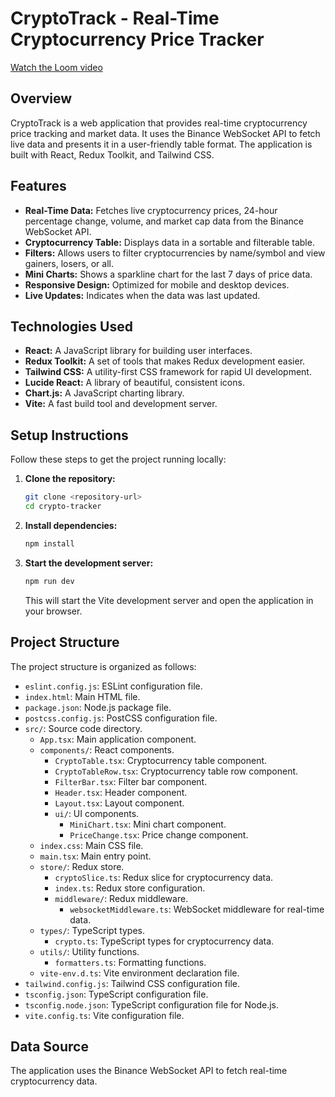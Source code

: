 # CryptoTrack - Real-Time Cryptocurrency Price Tracker

[Watch the Loom video](https://www.loom.com/embed/94aec07655034c528024d5b6457fa121?sid=16c0cc95-3c94-4fbe-81d8-04f8ee01e4c6)


## Overview

CryptoTrack is a web application that provides real-time cryptocurrency price tracking and market data. It uses the Binance WebSocket API to fetch live data and presents it in a user-friendly table format. The application is built with React, Redux Toolkit, and Tailwind CSS.

## Features

*   **Real-Time Data:** Fetches live cryptocurrency prices, 24-hour percentage change, volume, and market cap data from the Binance WebSocket API.
*   **Cryptocurrency Table:** Displays data in a sortable and filterable table.
*   **Filters:** Allows users to filter cryptocurrencies by name/symbol and view gainers, losers, or all.
*   **Mini Charts:** Shows a sparkline chart for the last 7 days of price data.
*   **Responsive Design:** Optimized for mobile and desktop devices.
*   **Live Updates:** Indicates when the data was last updated.

## Technologies Used

*   **React:** A JavaScript library for building user interfaces.
*   **Redux Toolkit:** A set of tools that makes Redux development easier.
*   **Tailwind CSS:** A utility-first CSS framework for rapid UI development.
*   **Lucide React:** A library of beautiful, consistent icons.
*   **Chart.js:** A JavaScript charting library.
*   **Vite:** A fast build tool and development server.

## Setup Instructions

Follow these steps to get the project running locally:

1.  **Clone the repository:**

    ```bash
    git clone <repository-url>
    cd crypto-tracker
    ```

2.  **Install dependencies:**

    ```bash
    npm install
    ```

3.  **Start the development server:**

    ```bash
    npm run dev
    ```

    This will start the Vite development server and open the application in your browser.

## Project Structure

The project structure is organized as follows:

*   `eslint.config.js`: ESLint configuration file.
*   `index.html`: Main HTML file.
*   `package.json`: Node.js package file.
*   `postcss.config.js`: PostCSS configuration file.
*   `src/`: Source code directory.
    *   `App.tsx`: Main application component.
    *   `components/`: React components.
        *   `CryptoTable.tsx`: Cryptocurrency table component.
        *   `CryptoTableRow.tsx`: Cryptocurrency table row component.
        *   `FilterBar.tsx`: Filter bar component.
        *   `Header.tsx`: Header component.
        *   `Layout.tsx`: Layout component.
        *   `ui/`: UI components.
            *   `MiniChart.tsx`: Mini chart component.
            *   `PriceChange.tsx`: Price change component.
    *   `index.css`: Main CSS file.
    *   `main.tsx`: Main entry point.
    *   `store/`: Redux store.
        *   `cryptoSlice.ts`: Redux slice for cryptocurrency data.
        *   `index.ts`: Redux store configuration.
        *   `middleware/`: Redux middleware.
            *   `websocketMiddleware.ts`: WebSocket middleware for real-time data.
    *   `types/`: TypeScript types.
        *   `crypto.ts`: TypeScript types for cryptocurrency data.
    *   `utils/`: Utility functions.
        *   `formatters.ts`: Formatting functions.
    *   `vite-env.d.ts`: Vite environment declaration file.
*   `tailwind.config.js`: Tailwind CSS configuration file.
*   `tsconfig.json`: TypeScript configuration file.
*   `tsconfig.node.json`: TypeScript configuration file for Node.js.
*   `vite.config.ts`: Vite configuration file.

## Data Source

The application uses the Binance WebSocket API to fetch real-time cryptocurrency data.







